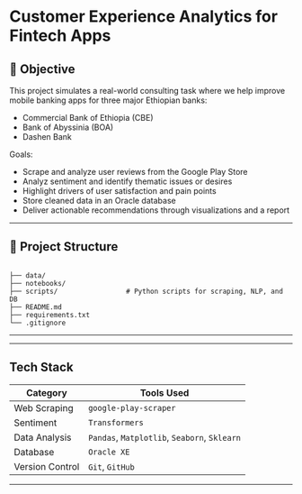 
# Customer Experience Analytics for Fintech Apps




## 🚀 Objective

This project simulates a real-world consulting task where we help improve mobile banking apps for three major Ethiopian banks:

- Commercial Bank of Ethiopia (CBE)
- Bank of Abyssinia (BOA)
- Dashen Bank

Goals:

- Scrape and analyze user reviews from the Google Play Store
- Analyz sentiment and identify thematic issues or desires
- Highlight drivers of user satisfaction and pain points
- Store cleaned data in an Oracle database
- Deliver actionable recommendations through visualizations and a report

---

## 🧩 Project Structure

```

├── data/                     
├── notebooks/               
├── scripts/                 # Python scripts for scraping, NLP, and DB
├── README.md
├── requirements.txt
└── .gitignore

```

---



---



##  Tech Stack

| Category              | Tools Used                                      |
|-----------------------|--------------------------------------------------|
| Web Scraping          | `google-play-scraper`                           |
| Sentiment       | `Transformers`            |
| Data Analysis         | `Pandas`, `Matplotlib`, `Seaborn`, `Sklearn`    |
| Database              | `Oracle XE`                        |
| Version Control       | `Git`, `GitHub`                                 |

---


